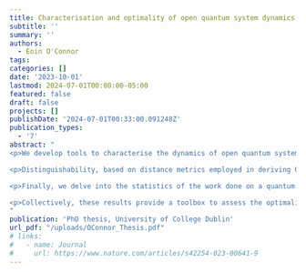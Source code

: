 ```yaml
---
title: Characterisation and optimality of open quantum system dynamics
subtitle: ''
summary: ''
authors:
  - Eoin O'Connor
tags:
categories: []
date: '2023-10-01'
lastmod: 2024-07-01T00:00:00-05:00
featured: false
draft: false
projects: []
publishDate: '2024-07-01T00:33:00.091248Z'
publication_types:
  - '7'
abstract: "
<p>We develop tools to characterise the dynamics of open quantum systems. We start by in- troducing the concept of action quantum speed limits (QSLs). Unlike conventional geometric methods, these QSLs intricately depend on the instantaneous speed, offering bounds on the min- imal time needed to connect states. The instantaneous speed along fixed trajectories is shown to be an important and optimisable degree of freedom, as exemplified through the thermalising qubit case. Beyond discussing the feasibility of geometric QSLs, we also critically examine their interpretation in terms of different metric choices. It is revealed that these open-system QSL times provide indications of optimality concerning geodesic paths, rather than being strict minimal time indicators.

<p>Distinguishability, based on distance metrics employed in deriving QSLs (in particular the Fisher information), is also the key concept in the field of metrology. We consider the use of open system dynamics as a model to explore parameter estimation. We investigate how the presence of correlation between measurement results affects the Fisher information. These correlations are introduced through a sequential measurement scheme, where the same probe is measured multiple times in succession without allowing for equilibration. We prove that, for there to be any advantage in precision as a result of these correlations, there must be information encoded into the system-environment interaction term related to the parameter that we are trying to estimate. To emphasise this, we consider the specific case of temperature estimation where the thermalisation rate of the probe contains additional information about the temperature. The sequential scheme can be viewed as a form of collisional quantum thermometry, which further allows additional freedoms in the protocol, e.g. by introducing stochasticity in the waiting time between collisions. We establish that incorporating randomness in this manner leads to a significant expansion of the parameter range for achieving advantages over typical equilibrium approaches to thermometry. Intriguingly, we demonstrate that in certain settings optimal measurements can be performed locally, highlighting the limited role of genuine quantum correlations in this advantage.

<p>Finally, we delve into the statistics of the work done on a quantum system via a two-point measurement scheme. The Shannon entropy of the work distribution is shown to possess a general upper bound tied to initial diagonal entropy and a distinct quantum term associated with the relative entropy of coherence. This approach is shown to capture signatures of underlying physics across diverse scenarios. In particular, through an in-depth exploration of the Aubry-André-Harper model, we illustrate how the entropy of the work distribution provides a useful tool for characterising the localisation transition. We further explore the use of the entropy of the work distribution as a tool for identifying the mobility edge in a generalised Aubry-André-Harper model.

<p>Collectively, these results provide a toolbox to assess the optimality, either in terms of the dynamical paths taken, utility for metrological tasks, or ability to spotlight relevant physical properties of the model, for the dynamics of complex quantum systems.
"
publication: 'PhD thesis, University of College Dublin'
url_pdf: "/uploads/OConnor_Thesis.pdf"
# links:
#   - name: Journal
#     url: https://www.nature.com/articles/s42254-023-00641-9
---
```

